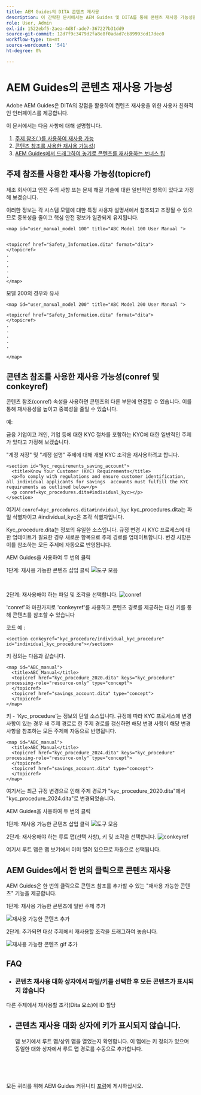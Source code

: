 ```yaml
---
title: AEM Guides의 DITA 콘텐츠 재사용
description: 이 간략한 문서에서는 AEM Guides 및 DITA를 통해 콘텐츠 재사용 가능성을 사용할 때 시간과 노력을 절약하는 방법을 설명합니다
role: User, Admin
exl-id: 1522ebf5-2aea-4d8f-ade7-367227b31dd9
source-git-commit: 12d7f9c3479d2fa8e8f0adad7cb89993cd17dec0
workflow-type: tm+mt
source-wordcount: '541'
ht-degree: 0%

---
```


# AEM Guides의 콘텐츠 재사용 가능성

Adobe AEM Guides은 DITA의 강점을 활용하여 컨텐츠 재사용을 위한 사용자 친화적인 인터페이스를 제공합니다.

이 문서에서는 다음 사항에 대해 설명합니다.

1. [주제 참조( )를 사용하여 재사용 가능](#reusability-using-topic-referencestopicref)
2. [콘텐츠 참조를 사용한 재사용 가능성(](#reusability-using-content-reference-conref--conkeyref)
3. [AEM Guides에서 드래그하여 놓기로 콘텐츠를 재사용하는 보너스 팁](#reuse-content-with-a-single-click-in-aem-guides)

## 주제 참조를 사용한 재사용 가능성(topicref)



제조 회사이고 안전 주의 사항 또는 문제 해결 기술에 대한 일반적인 항목이 있다고 가정해 보겠습니다.

이러한 정보는 각 시스템 모델에 대한 특정 사용자 설명서에서 참조되고 조정될 수 있으므로 중복성을 줄이고 핵심 안전 정보가 일관되게 유지됩니다.

```
<map id="user_manual_model 100" title="ABC Model 100 User Manual ">


<topicref href="Safety_Information.dita" format="dita">
</topicref>
.
.
.
.
.
</map>
```


모델 200의 경우와 유사

```
<map id="user_manual_model 200" title="ABC Model 200 User Manual ">

<topicref href="Safety_Information.dita" format="dita">
</topicref>
.
.
.
.
.
  
</map>
```

## 콘텐츠 참조를 사용한 재사용 가능성(conref 및 conkeyref)

콘텐츠 참조(conref) 속성을 사용하면 콘텐츠의 다른 부분에 연결할 수 있습니다. 이를 통해 재사용성을 높이고 중복성을 줄일 수 있습니다.

예:

금융 기업이고 개인, 기업 등에 대한 KYC 절차를 포함하는 KYC에 대한 일반적인 주제가 있다고 가정해 보겠습니다.

&quot;계정 저장&quot; 및 &quot;계정 설명&quot; 주제에 대해 개별 KYC 조각을 재사용하려고 합니다.

```
<section id="kyc_requirements_saving_account">
  <title>Know Your Customer (KYC) Requirements</title>
  <p>To comply with regulations and ensure customer identification, all individual applicants for savings  accounts must fulfill the KYC requirements as outlined below</p>
  <p conref=kyc_procedures.dita#individual_kyc></p>
</section>
```

여기서 `conref=kyc_procedures.dita#indvidual_kyc` kyc_procedures.dita는 파일 식별자이고 #individual_kyc은 조각 식별자입니다.

Kyc_procedure.dita는 정보의 유일한 소스입니다. 규정 변경 시 KYC 프로세스에 대한 업데이트가 필요한 경우 새로운 항목으로 주제 경로를 업데이트합니다. 변경 사항은 이를 참조하는 모든 주제에 자동으로 반영됩니다.

AEM Guides을 사용하여 두 번의 클릭

1단계: 재사용 가능한 콘텐츠 삽입 클릭
![도구 모음](../../assets/publishing/content-reusability_image1.png)

<br>

2단계: 재사용해야 하는 파일 및 조각을 선택합니다.
![conref](../../assets/publishing/content-reusability_image2.png)

&#39;conref&#39;와 마찬가지로 &#39;conkeyref&#39;를 사용하고 콘텐츠 경로를 제공하는 대신 키를 통해 콘텐츠를 참조할 수 있습니다

코드 예 :

```
<section conkeyref="kyc_procedure/individual_kyc_procedure" id="individual_kyc_procedure"></section>
```

키 정의는 다음과 같습니다.

```
<map id="ABC_manual">
  <title>ABC_Manual</title>
  <topicref href="kyc_procedure_2020.dita" keys="kyc_procedure" processing-role="resource-only" type="concept">
  </topicref>
  <topicref href="savings_account.dita" type="concept">
  </topicref>
</map>
```

키 - &#39;Kyc_procedure&#39;는 정보의 단일 소스입니다. 규정에 따라 KYC 프로세스에 변경 사항이 있는 경우 새 주제 경로로 한 주제 경로를 갱신하면 해당 변경 사항이 해당 변경 사항을 참조하는 모든 주제에 자동으로 반영됩니다.

```
<map id="ABC_manual">
  <title>ABC_Manual</title>
  <topicref href="kyc_procedure_2024.dita" keys="kyc_procedure" processing-role="resource-only" type="concept">
  </topicref>
  <topicref href="savings_account.dita" type="concept">
  </topicref>
</map>
```

여기서는 최근 규정 변경으로 인해 주제 경로가 &quot;kyc_procedure_2020.dita&quot;에서 &quot;kyc_procedure_2024.dita&quot;로 변경되었습니다.

AEM Guides을 사용하여 두 번의 클릭

1단계: 재사용 가능한 콘텐츠 삽입 클릭
![도구 모음](../../assets/publishing/content-reusability_image1.png)

2단계: 재사용해야 하는 루트 맵(선택 사항), 키 및 조각을 선택합니다.
![conkeyref](../../assets/publishing/content-reusability_image3.png)

여기서 루트 맵은 맵 보기에서 이미 열려 있으므로 자동으로 선택됩니다.


## AEM Guides에서 한 번의 클릭으로 콘텐츠 재사용

AEM Guides은 한 번의 클릭으로 콘텐츠 참조를 추가할 수 있는 &quot;재사용 가능한 콘텐츠&quot; 기능을 제공합니다.

1단계: 재사용 가능한 콘텐츠에 일반 주제 추가

![재사용 가능한 콘텐츠 추가](../../assets/publishing/content-reusability_image4.png)

2단계: 추가되면 대상 주제에서 재사용할 조각을 드래그하여 놓습니다.

![재사용 가능한 콘텐츠 gif 추가](../../assets/publishing/content-reusability_image5.gif)



## FAQ

- ### 콘텐츠 재사용 대화 상자에서 파일/키를 선택한 후 모든 콘텐츠가 표시되지 않습니다

다른 주제에서 재사용할 조각(Dita 요소)에 ID 할당

- ## 콘텐츠 재사용 대화 상자에 키가 표시되지 않습니다.

  맵 보기에서 루트 맵/상위 맵을 열었는지 확인합니다. 이 맵에는 키 정의가 있으며 동일한 대화 상자에서 루트 맵 경로를 수동으로 추가합니다.


<br>
<br>
<br>


모든 쿼리를 위해 AEM Guides 커뮤니티 [포럼](https://experienceleaguecommunities.adobe.com/t5/experience-manager-guides/ct-p/aem-xml-documentation)에 게시하십시오.
